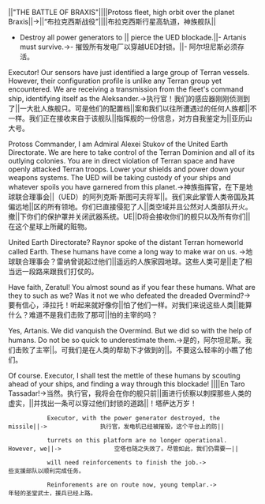 ||"THE BATTLE OF BRAXIS"||||Protoss fleet, high orbit over the planet Braxis||->||“布拉克西斯战役”||||布拉克西斯行星高轨道，神族舰队||

- Destroy all power generators to ||  pierce the UED blockade.||- Artanis must survive.->- 摧毁所有发电厂以穿越UED封锁。||- 阿尔坦尼斯必须存活。

Executor! Our sensors have just identified a large group of Terran vessels. However, their configuration profile is unlike any Terran group yet encountered. We are receiving a transmission from the fleet's command ship, identifying itself as the Aleksander.->执行官！我们的感应器刚刚侦测到了||一大批人族舰只。可是他们的配置档||案和我们以往所遭遇过的任何人族都||不一样。我们正在接收来自于该舰队||指挥舰的一份信息，对方自我鉴定为||亚历山大号。

Protoss Commander, I am Admiral Alexei Stukov of the United Earth Directorate. We are here to take control of the Terran Dominion and all of its outlying colonies. You are in direct violation of Terran space and have openly attacked Terran troops. Lower your shields and power down your weapons systems. The UED will be taking custody of your ships and whatever spoils you have garnered from this planet.->神族指挥官，在下是地球联合理事会||（UED）的阿列克斯·斯图可夫将军||。我们来此掌管人类帝国及其偏远地||区的所有领地。你们已直接侵犯了人||类空域并且公然对人类部队开火。撤||下你们的保护罩并关闭武器系统。UE||D将会接收你们的舰只以及所有你们||在这个星球上所藏的赃物。

United Earth Directorate? Raynor spoke of the distant Terran homeworld called Earth. These humans have come a long way to make war on us. ->地球联合理事会？雷纳曾说起过他们||遥远的人族家园地球。这些人类可是||走了相当远一段路来跟我们打仗的。

Have faith, Zeratul! You almost sound as if you fear these humans. What are they to such as we? Was it not we who defeated the dreaded Overmind?->要有信心，泽拉托！听起来就好像你||怕了他们一样。对我们来说这些人类||能算什么？难道不是我们击败了那可||怕的主宰的吗？

Yes, Artanis. We did vanquish the Overmind. But we did so with the help of humans. Do not be so quick to underestimate them.->是的，阿尔坦尼斯。我们击败了主宰||。可我们是在人类的帮助下才做到的||。不要这么轻率的小瞧了他们。

Of course. Executor, I shall test the mettle of these humans by scouting ahead of your ships, and finding a way through this blockade! ||||En Taro Tassadar!->当然。执行官，我将会在你的舰只前||面进行侦察以刺探那些人类的虚实，||并找出一条可以穿过他们封锁的道路||！塔萨达万岁！

               Executor, with the power generator destroyed, the missile||->               执行官，发电机已经被摧毁，这个平台上的防||

               turrets on this platform are no longer operational. However, we||->               空塔也随之失效了。尽管如此，我们仍需要一||

               will need reinforcements to finish the job.->               些支援部队以顺利完成任务。

               Reinforements are on route now, young templar.->               年轻的圣堂武士，援兵已经上路。


